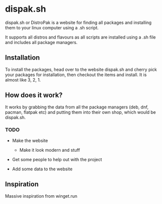 # dispak.sh
dispak.sh or DistroPak is a website for finding all packages and installing them to your linux computer using a .sh script.

It supports all distros and flavours as all scripts are installed using a .sh file and includes all package managers. 

## Installation

To install the packages, head over to the website dispak.sh and cherry pick your packages for installation, then checkout the items and install. It is almost like 3, 2, 1. 

## How does it work?

It works by grabbing the data from all the package managers (deb, dnf, pacman, flatpak etc) and putting them into their own shop, which would be dispak.sh. 

### TODO

* Make the website
    
    * Make it look modern and stuff

* Get some people to help out with the project

* Add some data to the website

## Inspiration

Massive inspiration from winget.run